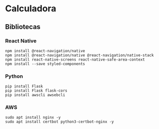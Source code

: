 # Calculadora

## Bibliotecas
### React Native
    npm install @react-navigation/native
    npm install @react-navigation/native @react-navigation/native-stack
    npm install react-native-screens react-native-safe-area-context
    npm install --save styled-components
### Python
    pip install Flask
    pip install Flask flask-cors
    pip install awscli awsebcli
### AWS
    sudo apt install nginx -y
    sudo apt install certbot python3-certbot-nginx -y
    